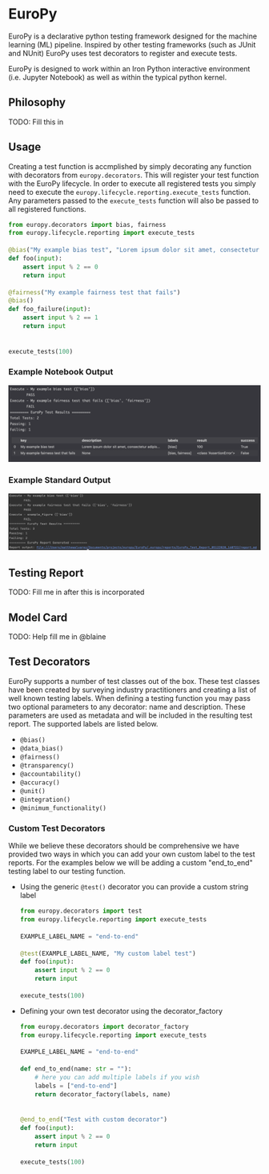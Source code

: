 # EuroPy

EuroPy is a declarative python testing framework designed for the machine learning (ML) pipeline. Inspired by other testing frameworks (such as JUnit and NUnit) EuroPy uses test decorators to register and execute tests.

EuroPy is designed to work within an Iron Python interactive environment (i.e. Jupyter Notebook) as well as within the typical python kernel. 

## Philosophy
TODO: Fill this in

## Usage

Creating a test function is accmplished by simply decorating any function with decorators from `europy.decorators`. This will register your test function with the EuroPy lifecycle. In order to execute all registered tests you simply need to execute the `europy.lifecycle.reporting.execute_tests` function. Any parameters passed to the `execute_tests` function will also be passed to all registered functions. 

```python
from europy.decorators import bias, fairness
from europy.lifecycle.reporting import execute_tests

@bias("My example bias test", "Lorem ipsum dolor sit amet, consectetur adipiscing elit.")
def foo(input):
    assert input % 2 == 0
    return input

@fairness("My example fairness test that fails")
@bias()
def foo_failure(input): 
    assert input % 2 == 1
    return input


execute_tests(100)
```

### Example Notebook Output
![Notebook Output](./.img/notebook-output-1.png)

### Example Standard Output
![Standard Output](./.img/standard-output-1.png)


## Testing Report
TODO: Fill me in after this is incorporated

## Model Card

TODO: Help fill me in @blaine


## Test Decorators
EuroPy supports a number of test classes out of the box. These test classes have been created by surveying industry practitioners and creating a list of well known testing labels. When defining a testing function you may pass two optional parameters to any decorator: name and description. These parameters are used as metadata and will be included in the resulting test report. The supported labels are listed below. 
    
- `@bias()`
- `@data_bias()`
- `@fairness()`
- `@transparency()`
- `@accountability()`
- `@accuracy()`
- `@unit()`
- `@integration()`
- `@minimum_functionality()`

### Custom Test Decorators
While we believe these decorators should be comprehensive we have provided two ways in which you can add your own custom label to the test reports. For the examples below we will be adding a custom "end_to_end" testing label to our testing function. 

- Using the  generic `@test()` decorator you can provide a custom string label
    ```python
    from europy.decorators import test
    from europy.lifecycle.reporting import execute_tests

    EXAMPLE_LABEL_NAME = "end-to-end"

    @test(EXAMPLE_LABEL_NAME, "My custom label test")
    def foo(input):
        assert input % 2 == 0
        return input

    execute_tests(100)
    ```
- Defining your own test decorator using the decorator_factory
    ```python
    from europy.decorators import decorator_factory
    from europy.lifecycle.reporting import execute_tests

    EXAMPLE_LABEL_NAME = "end-to-end"

    def end_to_end(name: str = ""):
        # here you can add multiple labels if you wish
        labels = ["end-to-end"]
        return decorator_factory(labels, name)


    @end_to_end("Test with custom decorator")
    def foo(input):
        assert input % 2 == 0
        return input

    execute_tests(100)
    ```